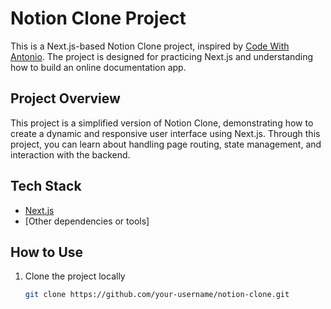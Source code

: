 # Notion Clone Project

This is a Next.js-based Notion Clone project, inspired by [Code With Antonio](https://github.com/AntonioErdeljac/notion-clone-tutorial). The project is designed for practicing Next.js and understanding how to build an online documentation app.

## Project Overview

This project is a simplified version of Notion Clone, demonstrating how to create a dynamic and responsive user interface using Next.js. Through this project, you can learn about handling page routing, state management, and interaction with the backend.

## Tech Stack

- [Next.js](https://nextjs.org/)
- [Other dependencies or tools]

## How to Use

1. Clone the project locally
   ```bash
   git clone https://github.com/your-username/notion-clone.git
   ```
